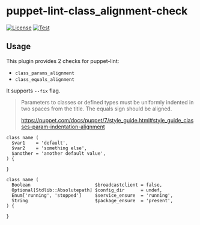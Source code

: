 # puppet-lint-class_alignment-check

[![License](https://img.shields.io/github/license/anhpt379/puppet-lint-class_alignment-check.svg)](https://github.com/anhpt379/puppet-lint-class_alignment-check/blob/master/LICENSE)
[![Test](https://github.com/anhpt379/puppet-lint-class_alignment-check/actions/workflows/test.yml/badge.svg)](https://github.com/anhpt379/puppet-lint-class_alignment-check/actions/workflows/test.yml)

## Usage

This plugin provides 2 checks for puppet-lint:

- `class_params_alignment`
- `class_equals_alignment`

It supports `--fix` flag.

> Parameters to classes or defined types must be uniformly indented in two
> spaces from the title. The equals sign should be aligned.
>
> <https://puppet.com/docs/puppet/7/style_guide.html#style_guide_classes-param-indentation-alignment>

```puppet
class name (
  $var1    = 'default',
  $var2    = 'something else',
  $another = 'another default value',
) {

}
```

```puppet
class name (
  Boolean                        $broadcastclient = false,
  Optional[Stdlib::Absolutepath] $config_dir      = undef,
  Enum['running', 'stopped']     $service_ensure  = 'running',
  String                         $package_ensure  = 'present',
) {

}
```
